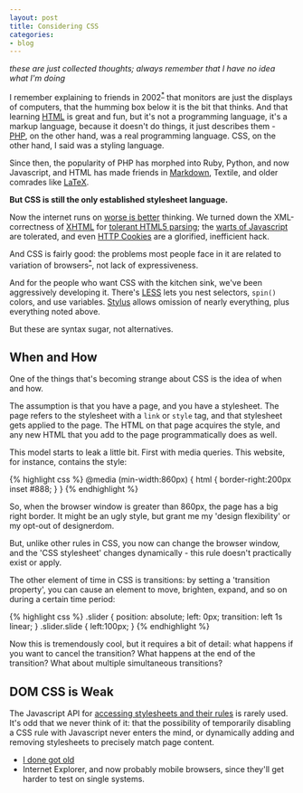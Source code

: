 ```yaml
---
layout: post
title: Considering CSS
categories:
- blog
---
```


_these are just collected thoughts; always remember that I have
no idea what I'm doing_

I remember explaining to friends in 2002<sup>[*](#css-1)</sup> that
monitors are just the displays of computers, that the humming box below
it is the bit that thinks. And that learning [HTML](http://en.wikipedia.org/wiki/HTML)
is great and fun, but it's not a programming language, it's a
markup language, because it doesn't do things, it just describes them -
[PHP](http://www.php.net/), on the other hand, was a real programming language.
CSS, on the other hand, I said was a styling language.

Since then, the popularity of PHP has morphed into Ruby, Python, and now
Javascript, and HTML has made friends in
[Markdown](http://daringfireball.net/projects/markdown/), Textile,
and older comrades like [LaTeX](http://www.latex-project.org/).

**But CSS is still the only established stylesheet language.**

Now the internet runs on [worse is better](http://www.jwz.org/doc/worse-is-better.html)
thinking. We turned down the XML-correctness
of [XHTML](http://en.wikipedia.org/wiki/XHTML_2.0#XHTML_2.0)
for [tolerant HTML5 parsing](http://my.opera.com/hallvors/blog/2008/11/19/html5-and-invalid-documents-the-great-misunderstanding);
the [warts of Javascript](http://matt.might.net/articles/javascript-warts/)
are tolerated, and even [HTTP Cookies](http://en.wikipedia.org/wiki/HTTP_cookie)
are a glorified, inefficient hack.

And CSS is fairly good: the problems most people face in it are related to
variation of browsers<sup><a href='#css-2'>*</a></sup>, not lack of expressiveness.

And for the people who want CSS with the kitchen sink, we've been aggressively
developing it. There's [LESS](http://lesscss.org/)
lets you nest selectors, `spin()` colors, and
use variables. [Stylus](http://learnboost.github.com/stylus/)
allows omission of nearly everything, plus everything noted above.

But these are syntax sugar, not alternatives.

## When and How

One of the things that's becoming strange about CSS is the idea of when and
how.

The assumption is that you have a page, and you have a stylesheet. The page
refers to the stylesheet with a `link` or `style` tag, and that stylesheet
gets applied to the page. The HTML on that page acquires the style,
and any new HTML that you add to the page programmatically does as well.

This model starts to leak a little bit. First with media queries. This
website, for instance, contains the style:

{% highlight css %}
@media (min-width:860px) {
    html {
        border-right:200px inset #888;
    }
}
{% endhighlight %}

So, when the browser window is greater than 860px, the page has a big
right border. It might be an ugly style, but grant me my 'design flexibility'
or my opt-out of designerdom.

But, unlike other rules in CSS, you now can change the browser window,
and the 'CSS stylesheet' changes dynamically - this rule doesn't practically
exist or apply.

The other element of time in CSS is transitions: by setting a
'transition property', you can cause an element to move, brighten, expand,
and so on during a certain time period:

{% highlight css %}
.slider {
    position: absolute;
    left: 0px;
    transition: left 1s linear;
}
.slider.slide {
    left:100px;
}
{% endhighlight %}

Now this is tremendously cool, but it requires a bit of detail: what happens
if you want to cancel the transition? What happens at the end of the
transition? What about multiple simultaneous transitions?

## DOM CSS is Weak

The Javascript API for [accessing stylesheets and their rules](http://www.quirksmode.org/dom/w3c_css.html)
is rarely used. It's odd that we never think of it: that the possibility
of temporarily disabling a CSS rule with Javascript never enters the mind,
or dynamically adding and removing stylesheets to precisely match
page content.

<ul>
  <li id='css-1'><a href='http://www.youtube.com/watch?v=nSWTkI_aVSo'>I done got old</a></li>
  <li id='css-2'>Internet Explorer, and now probably mobile browsers, since
  they'll get harder to test on single systems.</li>
</ul>
